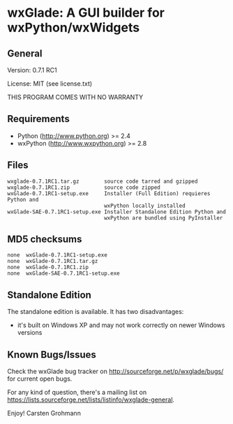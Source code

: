 wxGlade: A GUI builder for wxPython/wxWidgets
=============================================

General
-------

Version: 0.7.1 RC1 

License: MIT (see license.txt)

THIS PROGRAM COMES WITH NO WARRANTY

Requirements
------------
- Python (http://www.python.org) >= 2.4
- wxPython (http://www.wxpython.org) >= 2.8

Files
-----
    wxglade-0.7.1RC1.tar.gz        source code tarred and gzipped
    wxglade-0.7.1RC1.zip           source code zipped
    wxGlade-0.7.1RC1-setup.exe     Installer (Full Edition) requieres Python and
                                   wxPython locally installed
    wxGlade-SAE-0.7.1RC1-setup.exe Installer Standalone Edition Python and
                                   wxPython are bundled using PyInstaller

MD5 checksums
-------------
    none  wxGlade-0.7.1RC1-setup.exe
    none  wxGlade-0.7.1RC1.tar.gz
    none  wxGlade-0.7.1RC1.zip
    none  wxGlade-SAE-0.7.1RC1-setup.exe


Standalone Edition
------------------
The standalone edition is available. It has two disadvantages:

- it's built on Windows XP and may not work correctly on newer Windows
  versions

Known Bugs/Issues
-----------------


Check the wxGlade bug tracker on <http://sourceforge.net/p/wxglade/bugs/> for
current open bugs.

For any kind of question, there's a mailing list on
<https://lists.sourceforge.net/lists/listinfo/wxglade-general>.

Enjoy!
Carsten Grohmann
